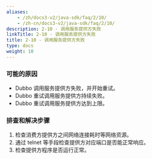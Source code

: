 ```yaml
---
aliases:
    - /zh/docs3-v2/java-sdk/faq/2/10/
    - /zh-cn/docs3-v2/java-sdk/faq/2/10/
description: 2-10 - 调用服务提供方失败
linkTitle: 2-10 - 调用服务提供方失败
title: 2-10 - 调用服务提供方失败
type: docs
weight: 10
---
```







### 可能的原因

* Dubbo 调用服务提供方失败，并开始重试。
* Dubbo 重试调用服务提供方持续失败。
* Dubbo 重试调用服务提供方达到上限。

### 排查和解决步骤
1. 检查消费方提供方之间网络连接耗时等网络资源。
2. 通过 telnet 等手段检查提供方对应端口是否能正常响应。
3. 检查提供方程序是否运行正常。